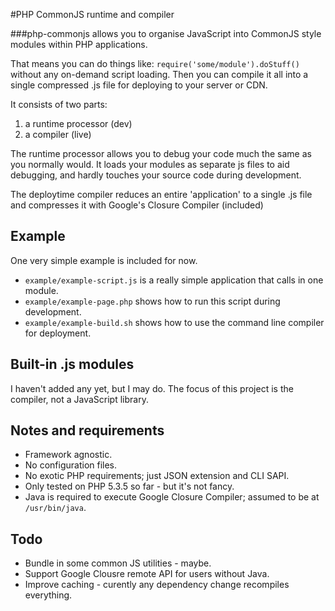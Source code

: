 #PHP CommonJS runtime and compiler

###php-commonjs allows you to organise JavaScript into CommonJS style modules within PHP applications.

That means you can do things like: `require('some/module').doStuff()` without any on-demand script loading. 
Then you can compile it all into a single compressed .js file for deploying to your server or CDN.


It consists of two parts:  
 1. a runtime processor (dev)  
 2. a compiler (live)

The runtime processor allows you to debug your code much the same as you normally would. 
It loads your modules as separate js files to aid debugging, and hardly touches your source code during development. 

The deploytime compiler reduces an entire 'application' to a single .js file and compresses it with Google's Closure Compiler (included)


## Example

One very simple example is included for now.  

 * `example/example-script.js` is a really simple application that calls in one module.  
 * `example/example-page.php` shows how to run this script during development.  
 * `example/example-build.sh` shows how to use the command line compiler for deployment.  


## Built-in .js modules

I haven't added any yet, but I may do. The focus of this project is the compiler, not a JavaScript library.


## Notes and requirements

 * Framework agnostic.
 * No configuration files. 
 * No exotic PHP requirements; just JSON extension and CLI SAPI.
 * Only tested on PHP 5.3.5 so far - but it's not fancy.
 * Java is required to execute Google Closure Compiler; assumed to be at `/usr/bin/java`.


## Todo

 * Bundle in some common JS utilities - maybe.
 * Support Google Clousre remote API for users without Java.
 * Improve caching - curently any dependency change recompiles everything.